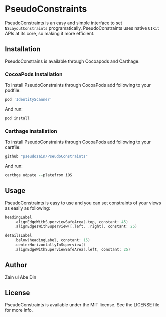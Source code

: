 # PseudoConstraints

PseudoConstraints is an easy and simple interface to set ```NSLayoutConstraints``` programatically. PseudoConstraints uses native ```UIKit``` APIs at its core, so making it more efficient.

## Installation

PseudoConstrains is available through Cocoapods and Carthage.

### CocoaPods Installation

To install PseudoConstraints through CocoaPods add following to your podfile:

```ruby
pod 'IdentityScanner'
```

And run:

```ruby
pod install
``` 

### Carthage installation

To install PseudoConstraints through CocoaPods add following to your cartfile:

```ruby
github "pseudozain/PseudoConstraints"
```

And run:

```ruby
carthge udpate --platefrom iOS
```

## Usage

PseudoConstraints is easy to use and you can set constraints of your views as easily as following:


```Swift
headingLabel
    .alignEdgeWithSuperviewSafeArea(.top, constant: 45)
    .alignEdgesWithSuperview([.left, .right], constant: 25)

detailsLabel
    .below(headingLabel, constant: 15)
    .centerHorizontallyInSuperview()
    .alignEdgeWithSuperviewSafeArea(.left, constant: 25)
```
## Author

Zain ul Abe Din

## License

PseudoConstraints is available under the MIT license. See the LICENSE file for more info.
